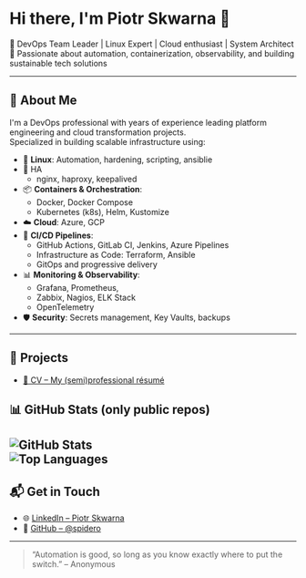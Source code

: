# Hi there, I'm Piotr Skwarna 👋

🎯 DevOps Team Leader | Linux Expert | Cloud enthusiast | System Architect  
🚀 Passionate about automation, containerization, observability, and building sustainable tech solutions

---

## 💼 About Me

I'm a DevOps professional with years of experience leading platform engineering and cloud transformation projects.  
Specialized in building scalable infrastructure using:

- 🐧 **Linux**: Automation, hardening, scripting, ansiblie
- :arrows_counterclockwise: HA
  - nginx, haproxy, keepalived
- 📦 **Containers & Orchestration**:  
  - Docker, Docker Compose  
  - Kubernetes (k8s), Helm, Kustomize
- ☁️ **Cloud**: Azure, GCP  
- 🔄 **CI/CD Pipelines**:  
  - GitHub Actions, GitLab CI, Jenkins, Azure Pipelines  
  - Infrastructure as Code: Terraform, Ansible  
  - GitOps and progressive delivery  
- 📊 **Monitoring & Observability**:  
  - Grafana, Prometheus,
  - Zabbix, Nagios, ELK Stack  
  - OpenTelemetry
- 🛡️ **Security**: Secrets management, Key Vaults, backups

---

## 📄 Projects

- [📁 CV – My (semi)professional résumé](https://github.com/spidero/cv)  

## 📊 GitHub Stats (only public repos)

![GitHub Stats](https://github-readme-stats.vercel.app/api?username=spidero&show_icons=true&theme=gruvbox)  
![Top Languages](https://github-readme-stats.vercel.app/api/top-langs/?username=spidero&layout=compact&theme=gruvbox)
---

## 📬 Get in Touch

- 🌐 [LinkedIn – Piotr Skwarna](https://www.linkedin.com/in/piotrskwarna/)
- 🔧 [GitHub – @spidero](https://github.com/spidero)

---

> “Automation is good, so long as you know exactly where to put the switch.” – Anonymous
